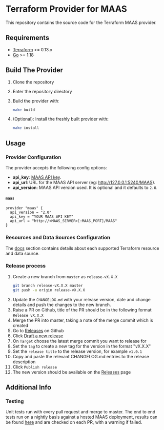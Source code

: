 # Terraform Provider for MAAS 
 
This repository contains the source code for the Terraform MAAS provider.

## Requirements

- [Terraform](https://www.terraform.io/downloads.html) >= 0.13.x
- [Go](https://golang.org/doc/install) >= 1.18

## Build The Provider

1. Clone the repository
1. Enter the repository directory
1. Build the provider with:

    ```sh
    make build
    ```

1. (Optional): Install the freshly built provider with:

    ```sh
    make install
    ```

## Usage

### Provider Configuration

The provider accepts the following config options:

- **api_key**: [MAAS API key](https://maas.io/docs/snap/3.0/cli/maas-cli#heading--log-in-required).
- **api_url**: URL for the MAAS API server (eg: <http://127.0.0.1:5240/MAAS>).
- **api_version**: MAAS API version used. It is optional and it defaults to `2.0`.

#### `maas`

```hcl
provider "maas" {
  api_version = "2.0"
  api_key = "YOUR MAAS API KEY"
  api_url = "http://<MAAS_SERVER>[:MAAS_PORT]/MAAS"
}
```

### Resources and Data Sources Configuration

The [docs](/docs) section contains details about each supported Terraform resource and data source.

### Release process

1. Create a new branch from `master` as `release-vX.X.X`
   ```bash
   git branch release-vX.X.X master
   git push -u origin release-vX.X.X
   ```
2. Update the `CHANGELOG.md` with your release version, date and change details and push the changes to the new branch. 
3. Raise a PR on Github, title of the PR should be in the following format
   `Release vX.X.X`
4. Merge the PR into master, taking a note of the merge commit which is created
5. Go to [Releases](https://github.com/maas/terraform-provider-maas/releases) on Github
6. Click [Draft a new release](https://github.com/maas/terraform-provider-maas/releases/new)
7. On `Target` choose the latest merge commit you want to release for
8. Set the `tag` to create a new tag for the version in the format "vX.X.X"
9. Set the `release title` to the release version, for example `v1.0.1`
10. Copy and paste the relevant CHANGELOG.md entries to the release description
11. Click `Publish release`
12. The new version should be available on the [Releases](https://github.com/maas/terraform-provider-maas/releases) page

## Additional Info

### Testing

Unit tests run with every pull request and merge to master. The end to end tests run on a nightly basis against a hosted MAAS deployment, results can be found [here](https://raw.githubusercontent.com/maas/maas-terraform-e2e-tests/main/results.json?token=GHSAT0AAAAAAB3FX6R5C67Q4LH7ADOO5O3IY4ODCNA) and are checked on each PR, with a warning if failed.   
